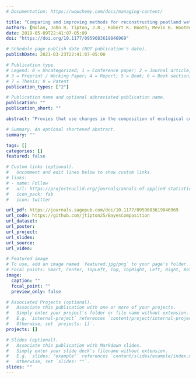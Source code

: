 ```yaml
---
# Documentation: https://wowchemy.com/docs/managing-content/

title: "Comparing and improving methods for reconstructing peatland water-table depth from testate amoebae"
authors: [Nolan, John R. Tipton, J.R.; Robert K. Booth; Mevin B. Hooten; Stephen T. Jackson]
date: 2019-05-09T22:41:07-05:00
doi: "https://doi.org/10.1177/0959683619846969"

# Schedule page publish date (NOT publication's date).
publishDate: 2021-03-23T22:41:07-05:00

# Publication type.
# Legend: 0 = Uncategorized; 1 = Conference paper; 2 = Journal article;
# 3 = Preprint / Working Paper; 4 = Report; 5 = Book; 6 = Book section;
# 7 = Thesis; 8 = Patent
publication_types: ["2"]

# Publication name and optional abbreviated publication name.
publication: ""
publication_short: ""

abstract: "Proxies that use changes in the composition of ecological communities to reconstruct temporal changes in an environmental covariate are commonly used in paleoclimatology and paleolimnology. Existing methods, such as weighted averaging and modern analog technique, relate compositional data to the covariate in very simple ways, and different methods are seldom compared systematically. We present a new Bayesian model that better represents the underlying data and the complexity in the relationships between species’ abundances and a paleoenvironmental covariate. Using testate amoeba–based reconstructions of water-table depth as a test case, we systematically compare new and existing models in a cross-validation experiment on a large training dataset from North America. We then apply the different models to a new 7500-year record of testate amoeba assemblages from Caribou Bog in Maine and compare the resulting water-table depth reconstructions. We find that Bayesian models represent an improvement over existing methods in three key ways: more complete use of the underlying compositional data, full and meaningful treatment of uncertainty, and clear paths toward methodological improvements. Furthermore, we highlight how developing and systematically comparing methods lead to an improved understanding of the proxy system. This paper focuses on testate amoebae and water-table depth, but the framework and ideas are widely applicable to other proxies based on compositional data."

# Summary. An optional shortened abstract.
summary: ""

tags: []
categories: []
featured: false

# Custom links (optional).
#   Uncomment and edit lines below to show custom links.
# links:
# - name: Follow
#   url: https://projecteuclid.org/journals/annals-of-applied-statistics/volume-13/issue-4/Predicting-paleoclimate-from-compositional-data-using-multivariate-Gaussian-process-inverse/10.1214/19-AOAS1281.short
#   icon_pack: fab
#   icon: twitter

url_pdf: https://journals.sagepub.com/doi/10.1177/0959683619846969
url_code: https://github.com/jtipton25/BayesComposition
url_dataset:
url_poster:
url_project:
url_slides:
url_source:
url_video:

# Featured image
# To use, add an image named `featured.jpg/png` to your page's folder. 
# Focal points: Smart, Center, TopLeft, Top, TopRight, Left, Right, BottomLeft, Bottom, BottomRight.
image:
  caption: ""
  focal_point: ""
  preview_only: false

# Associated Projects (optional).
#   Associate this publication with one or more of your projects.
#   Simply enter your project's folder or file name without extension.
#   E.g. `internal-project` references `content/project/internal-project/index.md`.
#   Otherwise, set `projects: []`.
projects: []

# Slides (optional).
#   Associate this publication with Markdown slides.
#   Simply enter your slide deck's filename without extension.
#   E.g. `slides: "example"` references `content/slides/example/index.md`.
#   Otherwise, set `slides: ""`.
slides: ""
---
```

